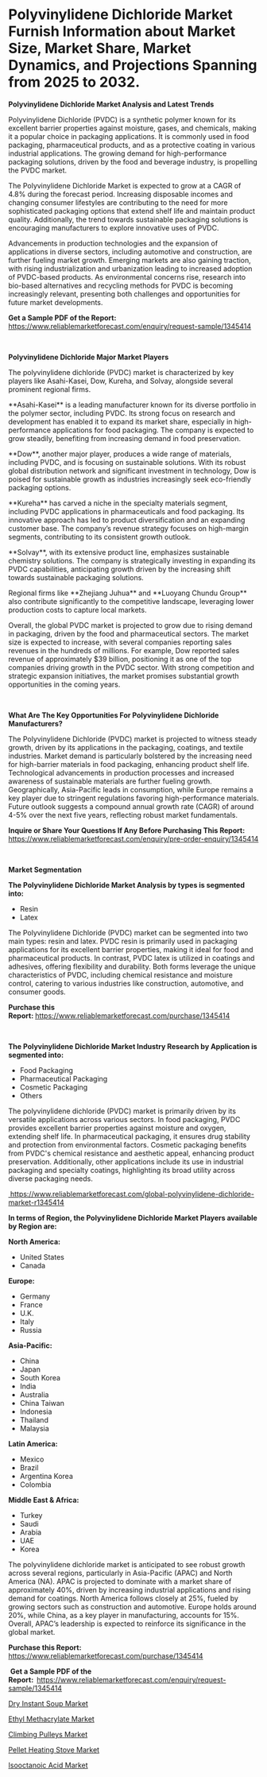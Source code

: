 <p><h1>Polyvinylidene Dichloride Market Furnish Information about Market Size, Market Share, Market Dynamics, and Projections Spanning from 2025 to 2032.</h1></p><p><strong>Polyvinylidene Dichloride Market Analysis and Latest Trends</strong></p>
<p><p>Polyvinylidene Dichloride (PVDC) is a synthetic polymer known for its excellent barrier properties against moisture, gases, and chemicals, making it a popular choice in packaging applications. It is commonly used in food packaging, pharmaceutical products, and as a protective coating in various industrial applications. The growing demand for high-performance packaging solutions, driven by the food and beverage industry, is propelling the PVDC market.</p><p>The Polyvinylidene Dichloride Market is expected to grow at a CAGR of 4.8% during the forecast period. Increasing disposable incomes and changing consumer lifestyles are contributing to the need for more sophisticated packaging options that extend shelf life and maintain product quality. Additionally, the trend towards sustainable packaging solutions is encouraging manufacturers to explore innovative uses of PVDC.</p><p>Advancements in production technologies and the expansion of applications in diverse sectors, including automotive and construction, are further fueling market growth. Emerging markets are also gaining traction, with rising industrialization and urbanization leading to increased adoption of PVDC-based products. As environmental concerns rise, research into bio-based alternatives and recycling methods for PVDC is becoming increasingly relevant, presenting both challenges and opportunities for future market developments.</p></p>
<p><strong>Get a Sample PDF of the Report:&nbsp;</strong> <a href="https://www.reliablemarketforecast.com/enquiry/request-sample/1345414?utm_campaign=2266&utm_medium=2&utm_source=Github&utm_content=ia&utm_term=30012025&utm_id=polyvinylidene-dichloride">https://www.reliablemarketforecast.com/enquiry/request-sample/1345414</a></p>
<p>&nbsp;</p>
<p><strong>Polyvinylidene Dichloride Major Market Players</strong></p>
<p><p>The polyvinylidene dichloride (PVDC) market is characterized by key players like Asahi-Kasei, Dow, Kureha, and Solvay, alongside several prominent regional firms. </p><p>**Asahi-Kasei** is a leading manufacturer known for its diverse portfolio in the polymer sector, including PVDC. Its strong focus on research and development has enabled it to expand its market share, especially in high-performance applications for food packaging. The company is expected to grow steadily, benefiting from increasing demand in food preservation.</p><p>**Dow**, another major player, produces a wide range of materials, including PVDC, and is focusing on sustainable solutions. With its robust global distribution network and significant investment in technology, Dow is poised for sustainable growth as industries increasingly seek eco-friendly packaging options.</p><p>**Kureha** has carved a niche in the specialty materials segment, including PVDC applications in pharmaceuticals and food packaging. Its innovative approach has led to product diversification and an expanding customer base. The company’s revenue strategy focuses on high-margin segments, contributing to its consistent growth outlook.</p><p>**Solvay**, with its extensive product line, emphasizes sustainable chemistry solutions. The company is strategically investing in expanding its PVDC capabilities, anticipating growth driven by the increasing shift towards sustainable packaging solutions.</p><p>Regional firms like **Zhejiang Juhua** and **Luoyang Chundu Group** also contribute significantly to the competitive landscape, leveraging lower production costs to capture local markets.</p><p>Overall, the global PVDC market is projected to grow due to rising demand in packaging, driven by the food and pharmaceutical sectors. The market size is expected to increase, with several companies reporting sales revenues in the hundreds of millions. For example, Dow reported sales revenue of approximately $39 billion, positioning it as one of the top companies driving growth in the PVDC sector. With strong competition and strategic expansion initiatives, the market promises substantial growth opportunities in the coming years.</p></p>
<p>&nbsp;</p>
<p><strong>What Are The Key Opportunities For Polyvinylidene Dichloride Manufacturers?</strong></p>
<p><p>The Polyvinylidene Dichloride (PVDC) market is projected to witness steady growth, driven by its applications in the packaging, coatings, and textile industries. Market demand is particularly bolstered by the increasing need for high-barrier materials in food packaging, enhancing product shelf life. Technological advancements in production processes and increased awareness of sustainable materials are further fueling growth. Geographically, Asia-Pacific leads in consumption, while Europe remains a key player due to stringent regulations favoring high-performance materials. Future outlook suggests a compound annual growth rate (CAGR) of around 4-5% over the next five years, reflecting robust market fundamentals.</p></p>
<p><strong>Inquire or Share Your Questions If Any Before Purchasing This Report:</strong> <a href="https://www.reliablemarketforecast.com/enquiry/pre-order-enquiry/1345414?utm_campaign=2266&utm_medium=2&utm_source=Github&utm_content=ia&utm_term=30012025&utm_id=polyvinylidene-dichloride">https://www.reliablemarketforecast.com/enquiry/pre-order-enquiry/1345414</a></p>
<p>&nbsp;</p>
<p><strong>Market Segmentation</strong></p>
<p><strong>The Polyvinylidene Dichloride Market Analysis by types is segmented into:</strong></p>
<p><ul><li>Resin</li><li>Latex</li></ul></p>
<p><p>The Polyvinylidene Dichloride (PVDC) market can be segmented into two main types: resin and latex. PVDC resin is primarily used in packaging applications for its excellent barrier properties, making it ideal for food and pharmaceutical products. In contrast, PVDC latex is utilized in coatings and adhesives, offering flexibility and durability. Both forms leverage the unique characteristics of PVDC, including chemical resistance and moisture control, catering to various industries like construction, automotive, and consumer goods.</p></p>
<p><strong>Purchase this Report:&nbsp;</strong><a href="https://www.reliablemarketforecast.com/purchase/1345414?utm_campaign=2266&utm_medium=2&utm_source=Github&utm_content=ia&utm_term=30012025&utm_id=polyvinylidene-dichloride">https://www.reliablemarketforecast.com/purchase/1345414</a></p>
<p>&nbsp;</p>
<p><strong>The Polyvinylidene Dichloride Market Industry Research by Application is segmented into:</strong></p>
<p><ul><li>Food Packaging</li><li>Pharmaceutical Packaging</li><li>Cosmetic Packaging</li><li>Others</li></ul></p>
<p><p>The polyvinylidene dichloride (PVDC) market is primarily driven by its versatile applications across various sectors. In food packaging, PVDC provides excellent barrier properties against moisture and oxygen, extending shelf life. In pharmaceutical packaging, it ensures drug stability and protection from environmental factors. Cosmetic packaging benefits from PVDC's chemical resistance and aesthetic appeal, enhancing product preservation. Additionally, other applications include its use in industrial packaging and specialty coatings, highlighting its broad utility across diverse packaging needs.</p></p>
<p><a href="https://www.reliablemarketforecast.com/global-polyvinylidene-dichloride-market-r1345414?utm_campaign=2266&utm_medium=2&utm_source=Github&utm_content=ia&utm_term=30012025&utm_id=polyvinylidene-dichloride">&nbsp;https://www.reliablemarketforecast.com/global-polyvinylidene-dichloride-market-r1345414</a></p>
<p><strong>In terms of Region, the Polyvinylidene Dichloride Market Players available by Region are:</strong></p>
<p>
    <p> <strong> North America: </strong>
        <ul>
            <li>United States</li>
            <li>Canada</li>
        </ul>
        </p> 
    <p> <strong> Europe: </strong>
        <ul>
            <li>Germany</li>
            <li>France</li>
            <li>U.K.</li>
            <li>Italy</li>
            <li>Russia</li>
        </ul>
        </p> 
    <p> <strong> Asia-Pacific: </strong>
        <ul>
            <li>China</li>
            <li>Japan</li>
            <li>South Korea</li>
            <li>India</li>
            <li>Australia</li>
            <li>China Taiwan</li>
            <li>Indonesia</li>
            <li>Thailand</li>
            <li>Malaysia</li>
        </ul>
        </p> 
    <p> <strong> Latin America: </strong>
        <ul>
            <li>Mexico</li>
            <li>Brazil</li>
            <li>Argentina Korea</li>
            <li>Colombia</li>
        </ul>
        </p> 
    <p> <strong> Middle East & Africa: </strong>
        <ul>
            <li>Turkey</li>
            <li>Saudi</li>
            <li>Arabia</li>
            <li>UAE</li>
            <li>Korea</li>
        </ul>
    </p>
    </p>
<p><p>The polyvinylidene dichloride market is anticipated to see robust growth across several regions, particularly in Asia-Pacific (APAC) and North America (NA). APAC is projected to dominate with a market share of approximately 40%, driven by increasing industrial applications and rising demand for coatings. North America follows closely at 25%, fueled by growing sectors such as construction and automotive. Europe holds around 20%, while China, as a key player in manufacturing, accounts for 15%. Overall, APAC’s leadership is expected to reinforce its significance in the global market.</p></p>
<p><strong>Purchase this Report: </strong><a href="https://www.reliablemarketforecast.com/purchase/1345414?utm_campaign=2266&utm_medium=2&utm_source=Github&utm_content=ia&utm_term=30012025&utm_id=polyvinylidene-dichloride">https://www.reliablemarketforecast.com/purchase/1345414</a></p>
<p>&nbsp;<strong>Get a Sample PDF of the Report:&nbsp;&nbsp;</strong><a href="https://www.reliablemarketforecast.com/enquiry/request-sample/1345414?utm_campaign=2266&utm_medium=2&utm_source=Github&utm_content=ia&utm_term=30012025&utm_id=polyvinylidene-dichloride">https://www.reliablemarketforecast.com/enquiry/request-sample/1345414</a></p>
<p><strong></strong></p>
<p><p><a href="https://www.linkedin.com/pulse/in-depth-analysis-dry-instant-soup-market-2025-2032-dynamics-fyr7f?utm_campaign=2266&utm_medium=2&utm_source=Github&utm_content=ia&utm_term=30012025&utm_id=polyvinylidene-dichloride">Dry Instant Soup Market</a></p><p><a href="https://github.com/rabiumofer/Market-Research-Report-List-1/blob/main/ethyl-methacrylate-market.md?utm_campaign=2266&utm_medium=2&utm_source=Github&utm_content=ia&utm_term=30012025&utm_id=polyvinylidene-dichloride">Ethyl Methacrylate Market</a></p><p><a href="https://www.linkedin.com/pulse/climbing-pulleys-market-study-creating-business-environment-j4zbf?utm_campaign=2266&utm_medium=2&utm_source=Github&utm_content=ia&utm_term=30012025&utm_id=polyvinylidene-dichloride">Climbing Pulleys Market</a></p><p><a href="https://www.linkedin.com/pulse/navigating-pellet-heating-stove-market-through-2025-2032showing-h9yjc?utm_campaign=2266&utm_medium=2&utm_source=Github&utm_content=ia&utm_term=30012025&utm_id=polyvinylidene-dichloride">Pellet Heating Stove Market</a></p><p><a href="https://github.com/mcmackinj33/Market-Research-Report-List-1/blob/main/isooctanoic-acid-market.md?utm_campaign=2266&utm_medium=2&utm_source=Github&utm_content=ia&utm_term=30012025&utm_id=polyvinylidene-dichloride">Isooctanoic Acid Market</a></p></p>